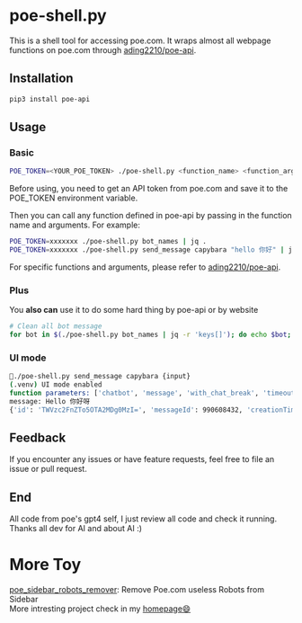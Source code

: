 # poe-shell.py 

This is a shell tool for accessing poe.com. It wraps almost all webpage functions on poe.com through [ading2210/poe-api](https://github.com/ading2210/poe-api).

## Installation

```bash
pip3 install poe-api
```

## Usage

### Basic

```bash
POE_TOKEN=<YOUR_POE_TOKEN> ./poe-shell.py <function_name> <function_args>
``` 

Before using, you need to get an API token from poe.com and save it to the POE_TOKEN environment variable.  

Then you can call any function defined in poe-api by passing in the function name and arguments. For example:

```bash
POE_TOKEN=xxxxxxx ./poe-shell.py bot_names | jq . 
POE_TOKEN=xxxxxxx ./poe-shell.py send_message capybara "hello 你好" | jq -r '.text_new' | tr -d '\n' 
``` 

For specific functions and arguments, please refer to [ading2210/poe-api](https://github.com/ading2210/poe-api). 

### Plus

You **also can** use it to do some hard thing by poe-api or by website

```bash
# Clean all bot message
for bot in $(./poe-shell.py bot_names | jq -r 'keys[]'); do echo $bot; ./poe-shell.py purge_conversation "$bot"; done
```

### UI mode

```bash
🚀./poe-shell.py send_message capybara {input}
(.venv) UI mode enabled
function parameters: ['chatbot', 'message', 'with_chat_break', 'timeout']
message: Hello 你好呀
{'id': 'TWVzc2FnZTo5OTA2MDg0MzI=', 'messageId': 990608432, 'creationTime': 1685469024963210, 'state': 'incomplete', 'text': 'Hello! How can I assist you today?', 'author': 'capybara', 'linkifiedText': 'Hello! How can I assist you today?', 'suggestedReplies': [], 'vote': None, 'voteReason': None, 'text_new': '?'}
```

## Feedback   

If you encounter any issues or have feature requests, feel free to file an issue or pull request. 

## End

All code from poe's gpt4 self, I just review all code and check it running.  
Thanks all dev for AI and about AI :)  

# More Toy

[poe_sidebar_robots_remover](https://github.com/xz-dev/poe_sidebar_robots_remover): Remove Poe.com useless Robots from Sidebar  
More intresting project check in my [homepage😄](https://github.com/xz-dev)  
